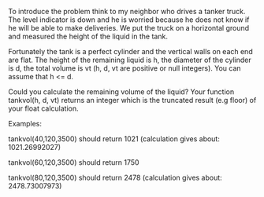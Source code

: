 To introduce the problem think to my neighbor who drives a tanker truck. The level indicator is down and he is worried because he does not know if he will be able to make deliveries. We put the truck on a horizontal ground and measured the height of the liquid in the tank.

Fortunately the tank is a perfect cylinder and the vertical walls on each end are flat. The height of the remaining liquid is h, the diameter of the cylinder is d, the total volume is vt (h, d, vt are positive or null integers). You can assume that h <= d.

Could you calculate the remaining volume of the liquid? Your function tankvol(h, d, vt) returns an integer which is the truncated result (e.g floor) of your float calculation.

Examples:

tankvol(40,120,3500) should return 1021 (calculation gives about: 1021.26992027)

tankvol(60,120,3500) should return 1750

tankvol(80,120,3500) should return 2478 (calculation gives about: 2478.73007973)


